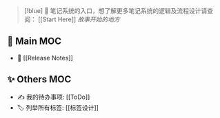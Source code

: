 
> [!blue]
> 🎉  笔记系统的入口，想了解更多笔记系统的逻辑及流程设计请查阅： [[Start Here]] *故事开始的地方* 

## 🌈  Main MOC
- 👏 [[Release Notes]]

## ✨  Others MOC
- ✍ 我的待办事项: [[ToDo]] 
- 🏷 列举所有标签: [[标签设计]]



